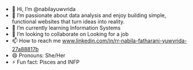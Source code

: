 - 👋 Hi, I’m @nabilayuwvrida
- 👀 I’m passionate about data analysis and enjoy building simple, functional websites that turn ideas into reality.
- 🌱 I’m currently learning Information Systems
- 💞️ I’m looking to collaborate on Looking for a job
- 📫 How to reach me www.linkedin.com/in/rr-nabila-fatharani-yuwvrida-27a88817b
- 😄 Pronouns: She/Her
- ⚡ Fun fact: Pisces and INFP

<!---
Plida05/Plida05 is a ✨ special ✨ repository because its `README.md` (this file) appears on your GitHub profile.
You can click the Preview link to take a look at your changes.
--->
